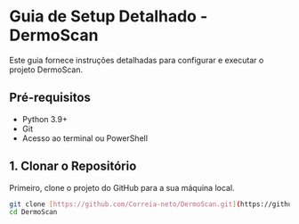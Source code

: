 # Guia de Setup Detalhado - DermoScan

Este guia fornece instruções detalhadas para configurar e executar o projeto DermoScan.

## Pré-requisitos

- Python 3.9+
- Git
- Acesso ao terminal ou PowerShell

## 1. Clonar o Repositório

Primeiro, clone o projeto do GitHub para a sua máquina local.

```bash
git clone [https://github.com/Correia-neto/DermoScan.git](https://github.com/Correia-neto/DermoScan.git)
cd DermoScan